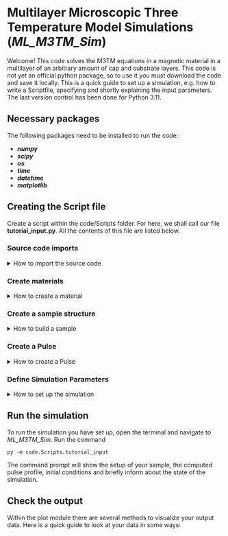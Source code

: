 # Multilayer Microscopic Three Temperature Model Simulations (_ML_M3TM_Sim_)

Welcome! This code solves the M3TM equations in a magnetic material in a multilayer of an arbitrary amount of cap and substrate layers.
This code is not yet an official python package, so to use it you must download the code and save it locally.
This is a quick guide to set up a simulation, e.g. how to write a Scriptfile, specifying and shortly explaining the input parameters.
The last version control has been done for Python 3.11.

## Necessary packages
The following packages need to be installed to run the code:

- ***numpy***
- ***scipy***
- ***os***
- ***time***
- ***datetime***
- ***matplotlib***

## Creating the Script file

Create a script within the code/Scripts folder. For here, we shall call our file **tutorial_input.py**. All the contents of this file are listed below.

### Source code imports

<details>
<summary>How to import the source code</summary>
  
These are relative imports of all the source files needed for the simulation:

```python
from ..Source.mats import SimMaterials
from ..Source.sample import SimSample
from ..Source.pulse import SimPulse
from ..Source.mainsim import SimDynamics
```

</details>
  
### Create materials

<details>
<summary>How to create a material</summary>

Materials are defined merely by their parameters. Here is a list of all the available parameters, where  [**_optional_1_**] denotes that these parameters need to be defined for materials with an electronic subsystem and  [**_optional_2_**] parameters need to be introduced for materials with a spin subsystem:

- ***name*** (string).    _Name of the material_
- ***tdeb*** (float).     _Debye temperature of the material_
- ***cp_max*** (float).   _Maximal phononic heat capacity in W/m**3/K. Temperature dependence is computed with Einstein model_
- ***kappap*** (float).   _Phononic heat diffusion constant in W/m/K_
- ***kappae*** [**_optional_1_**] (float).   _Electronic heat diffusion constant in W/m/K_
- ***ce_gamma*** [**_optional_1_**] (float). _Sommerfeld constant of electronic heat capacity in J/m**3/K_
- ***gep*** [**_optional_1_**] (float).      _Electron-phonon coupling constant in W/m**3/K_
- ***spin*** [**_optional_2_**] (float).     _Effective spin of the material_
- ***tc*** [**_optional_2_**] (float).       _Curie temperature of the material_
- ***muat*** [**_optional_2_**] (float).     _Atomic magnetic moment in unit of \mu_Bohr_
- ***asf*** [**_optional_2_**] (float).      _Electron-phonon-scattering induced spin flip probability of the material_
- ***vat*** [**_optional_2_**] (float).      _Magnetic atomic volume in m^3._


_For an insulating material, you only need to define the parameters for a phononic system:_
```python
my_insulator = SimMaterials(name='Gummydummy', tdeb=400, cp_max=3e6, kappap=30.)
```

_For a conducting (or semimetallic materials whose electrons can be excited above the bandgap by the used pulse), you also need to define thermal parameters for the electronic system and their interaction with the phonons via electron-phonon-counpling:_
```python
my_conductor = SimMaterials(name='Blitzydummy', tdeb=300, cp_max=2.5e6, kappap=20., ce_gamma=100, kappae=100., gep=1e18)
```

_For a magnetic material, whose spin dynamics you want to model with the M3TM, you need to define additional parameters within the model:_
```python
my_magnet = SimMaterials(name='Spinnydummy', tdeb=200, cp_max=2e6, kappap=10., ce_gamma=75, kappae=150., gep=0.8e18, spin=2.5, vat=1e-28, tc=600., muat=5., asf=0.06)
```

</details>

### Create a sample structure

<details>
<summary>How to build a sample</summary>

With the materials you created before you can now build a sample.

```python
my_sample = SimSample()
```

So far, our sampleholder is completely empty. Let's quickly grow a sample with a 5 nm _Blitzydummy_ cap layer, a 15 nm _Spinnydummy_ magnet and a 300 nm _Gummydummy_ substrate.

You need to watch out for three things:
1. If you interface two materials, you always need to spcify boundary conditions for the interfacial phononic heat diffusion.
2. If you interface two materials __with itinerant electrons__, you also need to specify boundary conditions for the interfacial electronic heat diffusion.
3. You need two specify either a penetration depth for the laser pulse or a complex refractive index to simulate the penetration of the pump pulse into your sample structure(I will add both because I can!). For insulating materials introduce a penetration depth of exactly an integer 1!

Here is a list of the parameters to chose when adding layers to your sample:
- ***material*** (object). _A material previously defined with the materials class_
- ***dz*** (float). _Layer thickness of the material in m. Important only for resolution of heat diffusion_
- ***layers*** (int). _Number of layers with depth material.dz to be added to the sample_
- ***kappap_int*** [**_see 1._**] (float/string). _Phononic interface heat conductivity to the last block of the sample. Either in W/m/K or 'av', 'min', 'max' of the constants of the two interfaced materials_
- ***kappae_int*** [**_see 2._**] (float/string). _Electronic interface heat conductivity to the last block of the sample. Either in W/m/K or 'av', 'min', 'max' of the constants of the two interfaced materials_
- ***pen_dep*** [**_see 3._**] (float). _Penetration depth of the laser pulse in m if to be computed with Lambert-Beer absorption profile_
- ***n_comp***[**_see 3._**]  (complex float). _Complex refractive index of the material. Use syntax 'n_r'+'n_i'j to initiate_

```python
my_sample.add_layers(material=my_conductor, dz= 1e-9, layers=5, pen_dep=7.5e-9, n_comp=2.8+8.45j)
my_sample.add_layers(material=my_magnet, dz=1e-9, layers=15, pen_dep=34e-9, n_comp=2.21+2.73j, kappae_int='max', kappap_int=1.)
my_sample.add_layers(material=my_insulator, dz=1e-9, layers=300, pen_dep=1, n_comp=1.97+0j, kappap_int='av')
```

</details>

### Create a Pulse

<details>
<summary>How to create a Pulse</summary>

With the sample created we can now compute already how a pump pulse interacts with it.

To define the pulse you can/must introduce the following parameters:
- ***sample*** (object). _Sample in use_
- ***pulse_width*** (float). _Sigma of gaussian pulse shape in s_
- ***fluence*** (float). _Fluence of the laser pulse in mJ/cm^2_
- ***delay*** (float). _Time-delay of the pulse peak after simulation start in s_
- ***method*** (String). _Method to calculate the pulse excitation map. Either 'LB' for Lambert-Beer or 'Abeles' for the matrix formulation calculating the profile via the Fresnel equations_
- ***photon_energy_ev***  [**_only_Abeles_**] (float). _Energy of the optical laser pulse in eV. Only necessary for method 'Abeles'_
- ***theta*** [**_only_Abeles_**] (float). _Angle of incidence of the pump pulse in respect to the sample plane normal in units of pi, so between 0 and 1/2. Only necessary for method 'Abeles'_
- ***phi*** [**_only_Abeles_**] (float). _Angle of polarized E-field of optical pulse in respect to incidence plane in units of pi, so between 0 and 1/2. Only necessary for method 'Abeles'_

```python
my_pulse_Abeles = SimPulse(sample=my_sample, method='Abeles', pulse_width=20e-15, fluence=5., delay=0.5e-12, photon_energy_ev=1.55, theta=1/4, phi=1/3)
my_pulse_Lambert_Beer = SimPulse(sample=my_sample, method='LB', pulse_width=20e-15, fluence=5., delay=0.5e-12)
```

</details>

### Define Simulation Parameters

<details>
<summary>How to set up the simulation</summary>

All the physical parameters are defined now, we just need to run the simulation now. Therefor we need to define some computational parameters. These may influence if the simulation runs fast, slow, wonky or exact. In the end, you might need to play around a little until you have found a configuration that yields solid and fast results.

The parameters to define are:
- ***sample*** (object). _The sample in use_
- ***pulse*** (object). _The pulse excitation in use_
- ***end_time*** (float). _Final time of simulation (including pulse delay) in s_
- ***ini_temp*** (float). _Initial temperature of electron and phonon baths in the whole sample in K_
- ***solver*** (String). _The solver used to evaluate the differential equation. See_ [documentation of scipy.integrate.solve_ivp](https://docs.scipy.org/doc/scipy/reference/generated/scipy.integrate.solve_ivp.html)
- ***max_step*** (float). _Maximum step size in s of the solver for the whole simulation_
- ***atol*** [**_optional_**] (float). _Absolute tolerance of solve_ivp solver. Default is 1e-6 as the default of the solver_
- ***rtol*** [**_optional_**] (float). _Relative tolerance of solve_ivp solver. Default is 1e-3 as the default of the solver_

```python
my_simulation = SimDynamics(sample=my_sample, pulse=my_pulse_Abeles, ini_temp=300., end_time=20e-12, solver='Radau', max_step=1e-13)
```

Let's just run it and see if we did okay here. To look at our data later we also need to save it on the harddrive. Automatically, in the package's regisrtry, a folder 'Results' will be created, where the simulation output files will be stored within a folder denoted by _save_file_. The actual data is stored in .npy format:
```python
my_results = my_simulation.get_t_m_maps()
my_simulation.save_data(my_results, save_file='my_result_files')
```

</details>

## Run the simulation

To run the simulation you have set up, open the terminal and navigate to _ML_M3TM_Sim_.
Run the command
```
py -m code.Scripts.tutorial_input
```

The command prompt will show the setup of your sample, the computed pulse profile, initial conditions and briefly inform about the state of the simulation.

## Check the output
Within the plot module there are several methods to visualize your output data. Here is a quick guide to look at your data in some ways:
